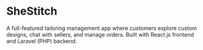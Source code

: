 # SheStitch
A full-featured tailoring management app where customers explore custom designs, chat with sellers, and manage orders. Built with React.js frontend and Laravel (PHP) backend.
